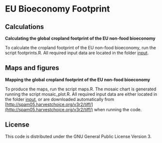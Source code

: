 # EU Bioeconomy Footprint 

## Calculations
<b>Calculating the global cropland footprint of the EU non-food bioeconomy</b>

To calculate the cropland footprint of the EU non-food bioeconomy, run the script footprints.R. All required input data are located in the folder [input](./input).


## Maps and figures
<b>Mapping the global cropland footprint of the EU non-food bioeconomy</b>

To produce the maps, run the script maps.R. The mosaic chart is generated running the script mosaic_plot.R. All required input data are either located in the folder [input](./input), or are downloaded automatically from [http://spam05.harvestchoice.org/v3r2/tiff/](http://spam05.harvestchoice.org/v3r2/tiff/) when running the code.


## License

This code is distributed under the GNU General Public License Version 3.

